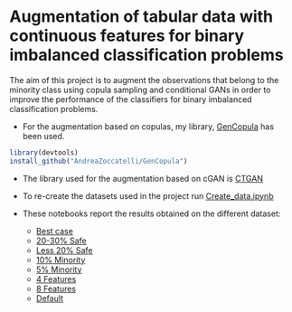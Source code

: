 # Augmentation of tabular data with continuous features for binary imbalanced classification problems

The aim of this project is to augment the observations that belong to the minority class using copula sampling and conditional GANs in order to improve the performance of the classifiers for binary imbalanced classification problems.

- For the augmentation based on copulas, my library, <a href="https://github.com/AndreaZoccatelli/GenCopula" target="_blank">GenCopula</a> has been used.
``` r
library(devtools)
install_github("AndreaZoccatelli/GenCopula")
```
- The library used for the augmentation based on cGAN is <a href="https://github.com/sdv-dev/CTGAN" target="_blank">CTGAN</a>
- To re-create the datasets used in the project run <a href="https://github.com/AndreaZoccatelli/Tabular_data_augmentation_continuous/blob/main/Create_data.ipynb" target="_blank">Create_data.ipynb</a>

- These notebooks report the results obtained on the different dataset:
    - <a href="https://github.com/AndreaZoccatelli/Tabular_data_augmentation_continuous/blob/main/BestCase.md" target="_blank">Best case</a>
    - <a href="https://github.com/AndreaZoccatelli/Tabular_data_augmentation_continuous/blob/main/20_30Safe.md" target="_blank">20-30% Safe</a>
    - <a href="https://github.com/AndreaZoccatelli/Tabular_data_augmentation_continuous/blob/main/less20Safe.md" target="_blank">Less 20% Safe</a>
    - <a href="https://github.com/AndreaZoccatelli/Tabular_data_augmentation_continuous/blob/main/10perc_minority.md" target="_blank">10% Minority</a>
    - <a href="https://github.com/AndreaZoccatelli/Tabular_data_augmentation_continuous/blob/main/5perc_minority.md" target="_blank">5% Minority</a>
    - <a href="https://github.com/AndreaZoccatelli/Tabular_data_augmentation_continuous/blob/main/4features.md" target="_blank">4 Features</a>
    - <a href="https://github.com/AndreaZoccatelli/Tabular_data_augmentation_continuous/blob/main/8features.md" target="_blank">8 Features</a>
    - <a href="https://github.com/AndreaZoccatelli/Tabular_data_augmentation_continuous/blob/main/Default.md" target="_blank">Default</a>

